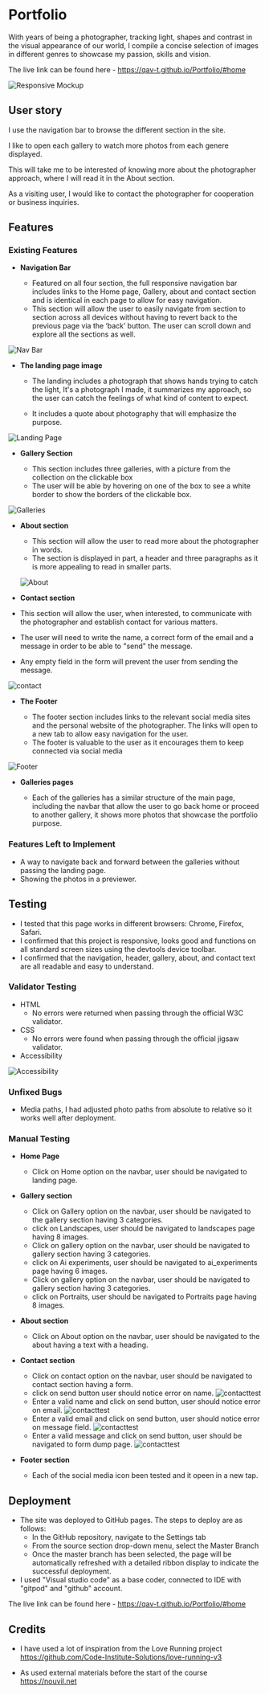 # Portfolio

With years of being a photographer, tracking light, shapes and contrast in the visual appearance of our world, I compile a concise selection of images in different genres to showcase my passion, skills and vision.

The live link can be found here - https://qav-t.github.io/Portfolio/#home

![Responsive Mockup](https://github.com/QAV-T/Portfolio/blob/main/readme%20docs/responsive.png)

## User story

I use the navigation bar to browse the different section in the site.

I like to open each gallery to watch more photos from each genere displayed.

This will take me to be interested of knowing more about the photographer approach, where I will read it in the About section.

As a visiting user, I would like to contact the photographer for cooperation or business inquiries.

## Features 

### Existing Features

- __Navigation Bar__

  - Featured on all four section, the full responsive navigation bar includes links to the Home page, Gallery, about and contact section and is identical in each page to allow for easy navigation.
  - This section will allow the user to easily navigate from section to section across all devices without having to revert back to the previous page via the ‘back’ button. The user can scroll down and explore all the sections as well. 

![Nav Bar](https://github.com/QAV-T/Portfolio/blob/main/readme%20docs/navbar.png)

- __The landing page image__

  - The landing includes a photograph that shows hands trying to catch the light, It's a photograph I made, it summarizes my approach, so the user can catch the feelings of what kind of content to expect.
 
  - It includes a quote about photography that will emphasize the purpose.

![Landing Page](https://github.com/QAV-T/Portfolio/blob/main/readme%20docs/landing-t.png)

- __Gallery Section__

  - This section includes three galleries, with a picture from the collection on the clickable box 
  - The user will be able by hovering on one of the box to see a white border to show the borders of the clickable box.
  
![Galleries](https://github.com/QAV-T/Portfolio/blob/main/readme%20docs/gallery.png)

- __About section__

  - This section will allow the user to read more about the photographer in words.
  - The section is displayed in part, a header and three paragraphs as it is more appealing to read in smaller parts.
 
  ![About](https://github.com/QAV-T/Portfolio/blob/main/readme%20docs/about.png)

- __Contact section__

- This section will allow the user, when interested, to communicate with the photographer and establish contact for various matters.
- The user will need to write the name, a correct form of the email and a message in order to be able to "send" the message.
- Any empty field in the form will prevent the user from sending the message.

![contact](https://github.com/QAV-T/Portfolio/blob/main/readme%20docs/contact.png)

- __The Footer__ 

  - The footer section includes links to the relevant social media sites and the personal website of the photographer. The links will open to a new tab to allow easy navigation for the user. 
  - The footer is valuable to the user as it encourages them to keep connected via social media

![Footer](https://github.com/QAV-T/Portfolio/blob/main/readme%20docs/footer.png)

- __Galleries pages__

  - Each of the galleries has a similar structure of the main page, including the navbar that allow the user to go back home or proceed to another gallery, it shows more photos that showcase the portfolio purpose.   
 

### Features Left to Implement

- A way to navigate back and forward between the galleries without passing the landing page.
- Showing the photos in a previewer.

## Testing 
- I tested that this page works in different browsers: Chrome, Firefox, Safari.
- I confirmed that this project is responsive, looks good and functions on all standard screen sizes using the devtools device toolbar.
- I confirmed that the navigation, header, gallery, about, and contact text are all readable and easy to understand.

### Validator Testing 

- HTML
  - No errors were returned when passing through the official W3C validator.
- CSS
  - No errors were found when passing through the official jigsaw validator.
- Accessibility

 ![Accessibility](https://github.com/QAV-T/Portfolio/blob/main/readme%20docs/accessibility.png)

### Unfixed Bugs

- Media paths, I had adjusted photo paths from absolute to relative so it works well after deployment.

### Manual Testing
- __Home Page__
   - Click on Home option on the navbar, user should be navigated to landing page.

- __Gallery section__
  - Click on Gallery option on the navbar, user should be navigated to the gallery section having 3 categories.
  - click on Landscapes, user should be navigated to landscapes page having 8 images.
  - Click on gallery option on the navbar, user should be navigated to gallery section having 3 categories.
  - click on Ai experiments, user should be navigated to ai_experiments page having 6 images.
  - Click on gallery option on the navbar, user should be navigated to gallery section having 3 categories.
  - click on Portraits, user should be navigated to Portraits page having 8 images.


- __About section__
   - Click on About option on the navbar, user should be navigated to the about having a text with a heading.

- __Contact section__
    - Click on contact option on the navbar, user should be navigated to contact section having a form.
    - click on send button user should notice error on name.
   ![contacttest](https://github.com/QAV-T/Portfolio/blob/main/readme%20docs/contact-1.png)
    - Enter a valid name and click on send button, user should notice error on email.
   ![contacttest](https://github.com/QAV-T/Portfolio/blob/main/readme%20docs/contact-2.png)
    - Enter a valid email and click on send button, user should notice error on message field.
   ![contacttest](https://github.com/QAV-T/Portfolio/blob/main/readme%20docs/contact-3.png)
    - Enter a valid message and click on send button, user should be navigated to form dump page.
   ![contacttest](https://github.com/QAV-T/Portfolio/blob/main/readme%20docs/contact-4.png)
    
 
- __Footer section__
    - Each of the social media icon been tested and it opeen in a new tap.

## Deployment
 
- The site was deployed to GitHub pages. The steps to deploy are as follows: 
  - In the GitHub repository, navigate to the Settings tab 
  - From the source section drop-down menu, select the Master Branch
  - Once the master branch has been selected, the page will be automatically refreshed with a detailed ribbon display to indicate the successful deployment.
-  I used "Visual studio code" as a base coder, connected to IDE with "gitpod" and "github" account.   

The live link can be found here - https://qav-t.github.io/Portfolio/#home

## Credits 

- I have used a lot of inspiration from the Love Running project
https://github.com/Code-Institute-Solutions/love-running-v3

- As used external materials before the start of the course 
https://nouvil.net
